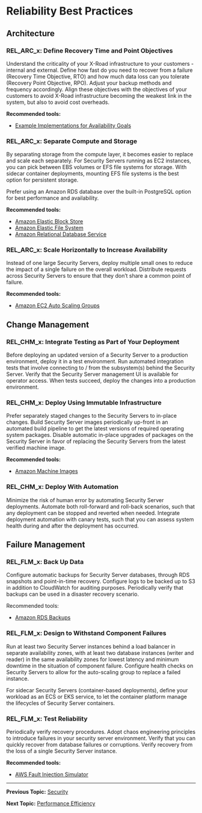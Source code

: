 # Reliability Best Practices

## Architecture

### REL_ARC_x: Define Recovery Time and Point Objectives

Understand the criticality of your X-Road infrastructure to your customers - internal and external. Define how fast
do you need to recover from a failure (Recovery Time Objective, RTO) and how much data loss can you tolerate (Recovery
Point Objective, RPO). Adjust your backup methods and frequency accordingly. Align these objectives with the objectives
of your customers to avoid X-Road infrastructure becoming the weakest link in the system, but also to avoid cost 
overheads.

**Recommended tools:**
* [Example Implementations for Availability Goals](https://docs.aws.amazon.com/wellarchitected/latest/reliability-pillar/example-implementations-for-availability-goals.html)


### REL_ARC_x: Separate Compute and Storage

By separating storage from the compute layer, it becomes easier to replace and scale each separately. For Security Servers
running as EC2 instances, you can pick between EBS volumes or EFS file systems for storage. With sidecar container deployments, 
mounting EFS file systems is the best option for persistent storage. 

Prefer using an Amazon RDS database over the built-in PostgreSQL option for best performance and availability.

**Recommended tools:**
* [Amazon Elastic Block Store](https://aws.amazon.com/ebs/)
* [Amazon Elastic File System](https://aws.amazon.com/efs/)
* [Amazon Relational Database Service](https://aws.amazon.com/rds/)

### REL_ARC_x: Scale Horizontally to Increase Availability

Instead of one large Security Servers, deploy multiple small ones to reduce the impact of a single failure on the 
overall workload. Distribute requests across Security Servers to ensure that they don’t share a common point of 
failure.

**Recommended tools:**
* [Amazon EC2 Auto Scaling Groups](https://docs.aws.amazon.com/autoscaling/ec2/userguide/AutoScalingGroup.html)

## Change Management

### REL_CHM_x: Integrate Testing as Part of Your Deployment

Before deploying an updated version of a Security Server to a production environment, deploy it in a test environment.
Run automated integration tests that involve connecting to / from the subsystem(s) behind the Security Server. 
Verify that the Security Server management UI is available for operator access. When tests succeed, deploy the changes
into a production environment.

### REL_CHM_x: Deploy Using Immutable Infrastructure

Prefer separately staged changes to the Security Servers to in-place changes. Build Security Server images periodically
up-front in an automated build pipeline to get the latest versions of required operating system packages. Disable 
automatic in-place upgrades of packages on the Security Server in favor of replacing the Security Servers from the
latest verified machine image.

**Recommended tools:**
* [Amazon Machine Images](https://docs.aws.amazon.com/AWSEC2/latest/UserGuide/AMIs.html)

### REL_CHM_x: Deploy With Automation

Minimize the risk of human error by automating Security Server deployments. Automate both roll-forward and roll-back
scenarios, such that any deployment can be stopped and reverted when needed. Integrate deployment automation with 
canary tests, such that you can assess system health during and after the deployment has occurred. 

## Failure Management

### REL_FLM_x: Back Up Data

Configure automatic backups for Security Server databases, through RDS snapshots and point-in-time recovery. Configure
logs to be backed up to S3 in addition to CloudWatch for auditing purposes. Periodically verify that backups can be
used in a disaster recovery scenario.

Recommended tools:
* [Amazon RDS Backups](https://docs.aws.amazon.com/AmazonRDS/latest/UserGuide/USER_WorkingWithAutomatedBackups.html)

### REL_FLM_x: Design to Withstand Component Failures

Run at least two Security Server instances behind a load balancer in separate availability zones, with at least two 
database instances (writer and reader) in the same availability zones for lowest latency and minimum downtime in the 
situation of component failure. Configure health checks on Security Servers to allow for the auto-scaling group to 
replace a failed instance.

For sidecar Security Servers (container-based deployments), define your workload as an ECS or EKS service, to let
the container platform manage the lifecycles of Security Server containers.

### REL_FLM_x: Test Reliability

Periodically verify recovery procedures. Adopt chaos engineering principles to introduce failures in your security
server environment. Verify that you can quickly recover from database failures or corruptions. Verify recovery from
the loss of a single Security Server instance.

**Recommended tools:**
* [AWS Fault Injection Simulator](https://aws.amazon.com/fis/)

---

**Previous Topic:** [Security](security.md)

**Next Topic:** [Performance Efficiency](performance-efficiency.md)